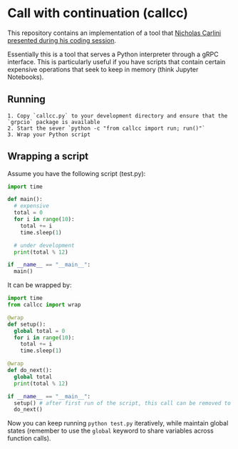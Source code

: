 # Call with continuation (callcc)
This repository contains an implementation of a tool that [Nicholas Carlini presented during his coding session](https://nicholas.carlini.com/writing/2020/screen-recording-breaking-adversarial-example-defense.html).

Essentially this is a tool that serves a Python interpreter through a gRPC interface.
This is particularly useful if you have scripts that contain certain expensive operations that seek to keep in memory (think Jupyter Notebooks).

## Running
	1. Copy `callcc.py` to your development directory and ensure that the `grpcio` package is available
	2. Start the sever `python -c "from callcc import run; run()"`
	3. Wrap your Python script


## Wrapping a script
Assume you have the following script (test.py):

``` python
import time

def main():
  # expensive
  total = 0
  for i in range(10):
    total += i
	time.sleep(1)

  # under development
  print(total % 12)

if __name__ == "__main__":
  main()

```

It can be wrapped by:


``` python
import time
from callcc import wrap

@wrap
def setup():
  global total = 0
  for i in range(10):
    total += i
	time.sleep(1)

@wrap
def do_next():
  global total
  print(total % 12)

if __name__ == "__main__":
  setup() # after first run of the script, this call can be removed to speed up
  do_next()

```

Now you can keep running `python test.py` iteratively, while maintain global states (remember to use the `global` keyword to share variables across function calls).
